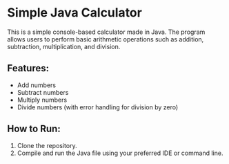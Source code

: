 # Simple Java Calculator

This is a simple console-based calculator made in Java. The program allows users to perform basic arithmetic operations such as addition, subtraction, multiplication, and division.

## Features:
- Add numbers
- Subtract numbers
- Multiply numbers
- Divide numbers (with error handling for division by zero)

## How to Run:
1. Clone the repository.
2. Compile and run the Java file using your preferred IDE or command line.
